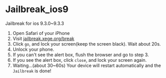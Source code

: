 # Jailbreak_ios9
Jailbreak for ios 9.3.0~9.3.3

1. Open Safari of your iPhone
2. Visit [jailbreak.xege.org/break](http://jailbreak.xege.org/break)
3. Click `go`, and lock your screen(keep the screen black). Wait about 20s.
4. Unlock your phone.
5. If you can't see the alert box, flush the browser and go to step 3.
6. If you see the alert box, click `close`, and lock your screen again.
7. Waiting...(about 30~60s) Your device will restart automatically and the `Jailbreak` is done!
